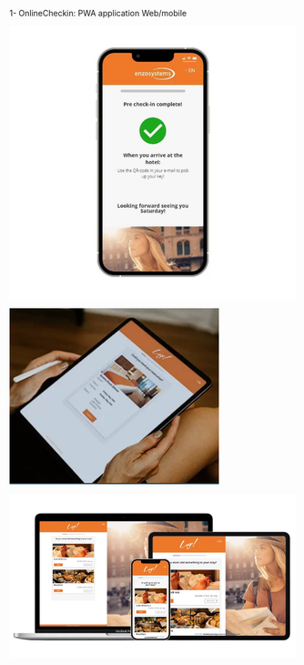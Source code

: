 1- OnlineCheckin: PWA application Web/mobile

![success page mobile version - screenshot](https://github.com/adibouG/adibouG/blob/main/Pre-check-in-GUI.jpeg) 

![success page mobile version - screenshot](https://github.com/adibouG/adibouG/blob/main/Online%20Pre-Check-In%20-%20online%20check-in%20for%20hotels%20-%20Enzosystems.png) 

![success page mobile version - screenshot](https://github.com/adibouG/adibouG/blob/main/Online%20Pre-Check-In%20-%20Enzosystems.png) 
